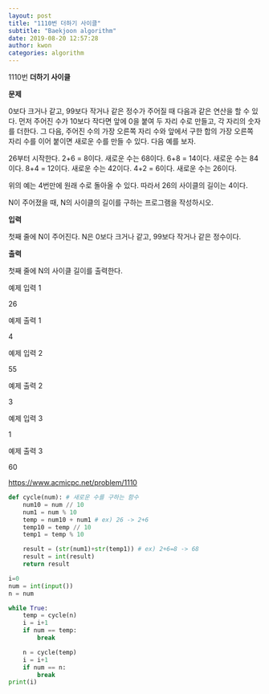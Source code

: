 ```yaml
---
layout: post
title: "1110번 더하기 사이클"
subtitle: "Baekjoon algorithm"
date: 2019-08-20 12:57:28
author: kwon
categories: algorithm
---
```

1110번
**더하기 사이클**

**문제**

0보다 크거나 같고, 99보다 작거나 같은 정수가 주어질 때 다음과 같은 연산을 할 수 있다. 먼저 주어진 수가 10보다 작다면 앞에 0을 붙여 두 자리 수로 만들고, 각 자리의 숫자를 더한다. 그 다음, 주어진 수의 가장 오른쪽 자리 수와 앞에서 구한 합의 가장 오른쪽 자리 수를 이어 붙이면 새로운 수를 만들 수 있다. 다음 예를 보자.

26부터 시작한다. 2+6 = 8이다. 새로운 수는 68이다. 6+8 = 14이다. 새로운 수는 84이다. 8+4 = 12이다. 새로운 수는 42이다. 4+2 = 6이다. 새로운 수는 26이다.

위의 예는 4번만에 원래 수로 돌아올 수 있다. 따라서 26의 사이클의 길이는 4이다.

N이 주어졌을 때, N의 사이클의 길이를 구하는 프로그램을 작성하시오.

**입력**

첫째 줄에 N이 주어진다. N은 0보다 크거나 같고, 99보다 작거나 같은 정수이다.

**출력**

첫째 줄에 N의 사이클 길이를 출력한다.

예제 입력 1

26

예제 출력 1

4

예제 입력 2

55

예제 출력 2

3

예제 입력 3

1

예제 출력 3

60


<https://www.acmicpc.net/problem/1110>

```Python
def cycle(num): # 새로운 수를 구하는 함수
    num10 = num // 10
    num1 = num % 10
    temp = num10 + num1 # ex) 26 -> 2+6
    temp10 = temp // 10
    temp1 = temp % 10

    result = (str(num1)+str(temp1)) # ex) 2+6=8 -> 68
    result = int(result)
    return result

i=0
num = int(input())
n = num

while True:
    temp = cycle(n)
    i = i+1
    if num == temp:
        break

    n = cycle(temp)
    i = i+1
    if num == n:
        break
print(i)
```
